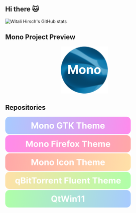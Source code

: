 ## Hi there 🐱

![Witali Hirsch's GitHub stats](https://github-readme-stats.vercel.app/api?username=witalihirsch&show_icons=true&theme=tokyonight)

## Mono Project Preview

<div align="center">
    <a href="https://witalihirsch.github.io/mono.html">
    	<img src="images/logo.png" width="150px" >
    </a>
</div>

## Repositories

<div>
    <a href="https://github.com/witalihirsch/Mono-gtk-theme">
    	<img src="images/mono-gtk-theme.png" width="400px" >
    </a>
        <a href="https://github.com/witalihirsch/Mono-firefox-theme">
    	<img src="images/mono-firefox-theme.png" width="400px" >
    </a>
        <a href="https://github.com/witalihirsch/Mono-icon-theme">
    	<img src="images/mono-icon-theme.png" width="400px" >
    </a>
        <a href="https://github.com/witalihirsch/qBitTorrent-fluent-theme">
    	<img src="images/qbittorrent-fluent-theme.png" width="400px" >
    </a>
        <a href="https://github.com/witalihirsch/QTWin11">
    	<img src="images/qtwin11.png" width="400px" >
    </a>
</div>